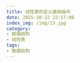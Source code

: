 ```yaml
---
title: 线性表的定义基础操作
date: 2025-10-22 22:57:08
index_img: /img/13.jpg
category:
- 数据结构
- 线性表
tags:
- 数据结构
---
```

